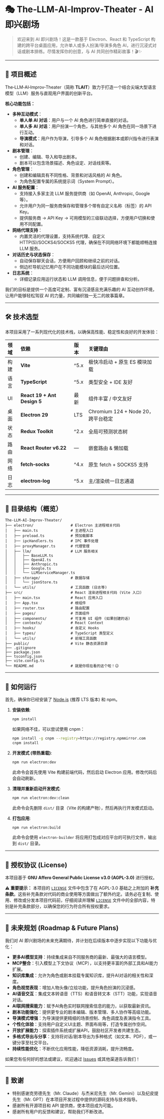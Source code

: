 # 🎭 The‑LLM‑AI‑Improv‑Theater - AI 即兴剧场

> 欢迎来到 AI 即兴剧场！这是一款基于 Electron、React 和 TypeScript 构建的跨平台桌面应用，允许单人或多人扮演/导演多角色 AI，进行沉浸式对话或剧本排练。尽情发挥你的创意，与 AI 共同创作精彩故事！🎬✨

---

## 🌟 项目概述

The‑LLM‑AI‑Improv‑Theater（简称 **TLAIT**）致力于打造一个结合尖端大型语言模型（LLM）服务与直观用户界面的创新平台。

**核心功能包括：**

*   **多种互动模式**：
    *   **单人单 AI 对话**：用户与一个 AI 角色进行简单直接的对话。
    *   **单人多 AI 对话**：用户扮演一个角色，与其他多个 AI 角色在同一场景下进行互动。
    *   **导演模式**：用户作为导演，引导多个 AI 角色根据剧本或即兴指令进行表演和对话。
*   **剧本管理**：
    *   创建、编辑、导入和导出剧本。
    *   剧本可以包含场景描述、角色设定、对话线索等。
*   **角色管理**：
    *   创建和编辑具有不同性格、背景和对话风格的 AI 角色。
    *   为角色配置专属的系统提示词（System Prompt）。
*   **AI 服务配置**：
    *   支持接入多家主流 LLM 服务提供商（如 OpenAI, Anthropic, Google 等）。
    *   允许用户为同一服务商保存和管理多个带有自定义名称（标签）的 API Key。
    *   提供服务商 -> API Key -> 可用模型的三级联动选择，方便用户切换和使用不同配置。
*   **网络代理支持**：
    *   内置灵活的代理设置，支持系统代理、自定义 HTTP(S)/SOCKS4/SOCKS5 代理，确保在不同网络环境下都能顺畅连接 LLM 服务。
*   **对话历史与状态保存**：
    *   自动保存聊天会话，方便用户回顾和继续之前的对话。
    *   侧边栏导航记忆用户在不同功能模块的最后访问位置。
*   **日志系统**：
    *   详细记录应用运行状态和 LLM 调用信息，便于问题排查和分析。

我们的目标是提供一个高度可定制、富有沉浸感且充满乐趣的 AI 互动创作环境，让用户能够轻松驾驭 AI 的力量，共同编织独一无二的故事篇章。

---

## 🛠️ 技术选型

本项目采用了一系列现代化的技术栈，以确保高性能、稳定性和良好的开发体验：

| 领域   | 依赖                          | 版本   | 关键理由                         |
| :--- | :-------------------------- | :--- | :--------------------------- |
| 构建   | **Vite**                    | ^5.x | 极快冷启动 + 原生 ES 模块加载           |
| 语言   | **TypeScript**              | ^5.x | 类型安全 + IDE 友好                |
| UI   | **React 19 + Ant Design 5** | 最新   | 组件丰富 / 中文友好                  |
| 桌面   | **Electron 29**             | LTS  | Chromium 124 + Node 20，跨平台稳定 |
| 状态   | **Redux Toolkit**           | ^2.x | 全局可预测状态树                     |
| 路由   | **React Router v6.22**      | —    | 嵌套路由 & 懒加载                   |
| 网络   | **fetch‑socks**             | ^4.x | 原生 fetch + SOCKS5 支持         |
| 日志   | **electron‑log**            | ^5.x | 主/渲染统一日志通道                   |

---

## 📂 目录结构（概览）

```
The-LLM-AI-Improv-Theater/
├── electron/                 # Electron 主进程相关代码
│   ├── main.ts               # 主进程入口
│   ├── preload.ts            # 预加载脚本
│   ├── ipcHandlers.ts        # IPC 事件处理
│   ├── proxyManager.ts       # 代理管理
│   ├── llm/                  # LLM 服务相关
│   │   ├── BaseLLM.ts
│   │   ├── OpenAI.ts
│   │   ├── Anthropic.ts
│   │   ├── Google.ts
│   │   └── LLMServiceManager.ts
│   ├── storage/              # 数据存储
│   │   └── jsonStore.ts
│   └── utils/                # 工具函数 (日志等)
├── src/                      # React 渲染进程相关代码 (Vite 入口)
│   ├── main.tsx              # React 应用入口
│   ├── App.tsx               # 根组件
│   ├── router.tsx            # 路由配置
│   ├── pages/                # 页面组件
│   ├── components/           # 可复用 UI 组件 (如果创建的话)
│   ├── contexts/             # React Context
│   ├── hooks/                # 自定义 Hooks
│   ├── types/                # TypeScript 类型定义
│   └── utils/                # 前端工具函数
├── public/                   # Vite 静态资源目录
├── .gitignore
├── package.json
├── tsconfig.json
├── vite.config.ts
└── README.md                 # 就是你现在看的这个啦！😉
```

---

## 🚀 如何运行

首先，确保你已经安装了 [Node.js](https://nodejs.org/) (推荐 LTS 版本) 和 npm。

1.  **安装依赖**:
    ```bash
    npm install
    ```
    如果网络不佳，可以尝试使用 cnpm：
    ```bash
    npm install -g cnpm --registry=https://registry.npmmirror.com
    cnpm install
    ```

2.  **开发模式 (带热重载)**:
    ```bash
    npm run electron:dev
    ```
    此命令会首先使用 Vite 构建前端代码，然后启动 Electron 应用。修改代码后会自动刷新。

3.  **清理并重新启动开发模式**:
    ```bash
    npm run electron:dev:clean
    ```
    此命令会先删除 `dist/` 目录（Vite 的构建产物），然后再执行开发模式启动。

4.  **打包应用**:
    ```bash
    npm run electron:build
    ```
    此命令会使用 `electron-builder` 将应用打包成对应平台的可执行文件，输出到 `dist/` 目录。

---

## 📜 授权协议 (License)

本项目基于 **GNU Affero General Public License v3.0 (AGPL-3.0)** 进行授权。

**⚠️ 重要提示：** 本项目的 [`LICENSE`](LICENSE) 文件中包含了在 AGPL-3.0 基础之上附加的 **补充条款**。这些补充条款对代码的商业使用等方面做出了额外约定。请务必在复制、使用、修改或分发本项目代码前，仔细阅读并理解 [`LICENSE`](LICENSE) 文件中的全部内容，特别是补充条款部分，以确保您的行为符合所有授权要求。

---
## 🚀 未来规划 (Roadmap & Future Plans)

我们对 AI 即兴剧场的未来充满期待，并计划在后续版本中逐步实现以下功能与优化：

*   **更多AI模型支持**：持续集成来自不同服务商的最新、最强大的语言模型。
*   **MCP整合**：引入模型上下文协议（MCP），以支持更丰富的外部工具和AI能力扩展。
*   **知识库集成**：允许为角色或剧本挂载专属知识库，提升AI对话的相关性和深度。
*   **角色视觉表现**：增加人物头像/立绘功能，提升角色扮演的沉浸感。
*   **AI语音交互**：集成文本转语音（TTS）和语音转文本（STT）功能，实现语音对话。
*   **AI联网搜索能力**：赋予AI角色实时联网搜索信息的能力，以获取最新资讯。
*   **剧本功能强化**：提供更专业的剧本编辑、版本管理、多人协作等高级功能。
*   **导演模式增强**：为导演提供更精细的场景控制、角色调度及表演指令工具。
*   **个性化体验**：支持用户自定义UI主题、界面布局等，打造专属创作空间。
*   **开放扩展能力**：探索插件系统或扩展API，鼓励社区开发者共建生态。
*   **多格式导出与分享**：支持将对话/剧本导出为多种格式（如文本、PDF），或一键分享至社交平台。
*   **持续性能优化**：不断优化应用性能，降低资源消耗，提升流畅度。

如果您有任何好的想法或建议，欢迎通过 [Issues](https://github.com/WhatRUHuh/The-LLM-AI-Improv-Theater/issues) 或其他渠道告诉我们！

---
## 💖 致谢

- 特别感谢克劳德先生（Mr. Claude）与杰米尼先生（Mr. Gemini）以及纪皮提先生（Mr. GPT）在本项目开发过程中提供的源码支持与技术指导。
- 感谢所有开源项目和 API 提供商，使本项目成为可能。
- 感谢所有用户的反馈和建议，帮助我们不断改进。
